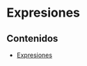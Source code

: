 # Expresiones

## Contenidos

* [Expresiones](https://www.php.net/manual/es/language.expressions.php)
